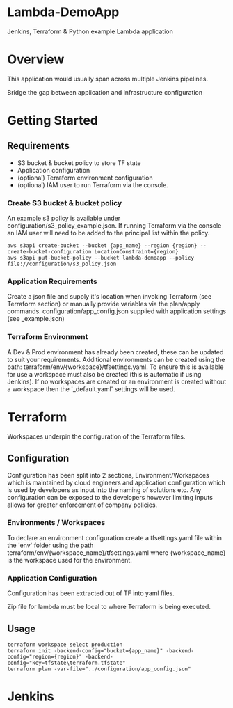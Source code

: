 # Lambda-DemoApp
Jenkins, Terraform & Python example Lambda application

# Overview
This application would usually span across multiple Jenkins pipelines.

Bridge the gap between application and infrastructure configuration


# Getting Started

## Requirements

- S3 bucket & bucket policy to store TF state 
- Application configuration 
- (optional) Terraform environment configuration
- (optional) IAM user to run Terraform via the console.

### Create S3 bucket & bucket policy

An example s3 policy is available under configuration/s3_policy_example.json.  If running Terraform via the console an IAM user will need to be added to the principal list within the policy.

```
aws s3api create-bucket --bucket {app_name} --region {region} --create-bucket-configuration LocationConstraint={region}
aws s3api put-bucket-policy --bucket lambda-demoapp --policy file://configuration/s3_policy.json
```

### Application Requirements

Create a json file and supply it's location when invoking Terraform (see Terraform section) or manually provide variables via the plan/apply commands.  configuration/app_config.json supplied with application settings (see _example.json)

### Terraform Environment

A Dev & Prod environment has already been created, these can be updated to suit your requirements.  Additional environments can be created using the path: terraform/env/{workspace}/tfsettings.yaml.  To ensure this is available for use a workspace must also be created (this is automatic if using Jenkins).  If no workspaces are created or an environment is created without a workspace then the '_default.yaml' settings will be used.

# Terraform

Workspaces underpin the configuration of the Terraform files.

## Configuration

Configuration has been split into 2 sections, Environment/Workspaces which is maintained by cloud engineers and application configuration which is used by developers as input into the naming of solutions etc.  Any configuration can be exposed to the developers however limiting inputs allows for greater enforcement of company policies.

### Environments / Workspaces
To declare an environment configuration create a tfsettings.yaml file within the 'env' folder using the path terraform/env/{workspace_name}/tfsettings.yaml where {workspace_name} is the workspace used for the environment.

### Application Configuration

Configuration has been extracted out of TF into yaml files.





Zip file for lambda must be local to where Terraform is being executed.

## Usage

```
terraform workspace select production
terraform init -backend-config="bucket={app_name}" -backend-config="region={region}" -backend-config="key=tfstate\terraform.tfstate"
terraform plan -var-file="../configuration/app_config.json"
```


# Jenkins

